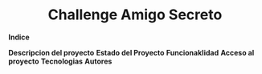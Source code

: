 <h1 align="center"> Challenge Amigo Secreto </h1>

**Indice**

**Descripcion del proyecto** 
**Estado del Proyecto**
**Funcionaklidad**
**Acceso al proyecto** 
**Tecnologias** 
**Autores**